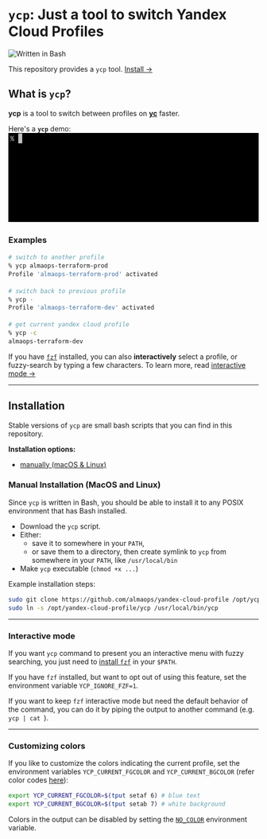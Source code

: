 # `ycp`: Just a tool to switch Yandex Cloud Profiles

![Written in Bash](https://img.shields.io/badge/written%20in-bash-ff69b4.svg)

This repository provides a `ycp` tool. [Install &rarr;](#installation)

## What is `ycp`?

**ycp** is a tool to switch between profiles on [**yc**](https://cloud.yandex.ru/en/docs/cli/quickstart) faster.<br/>

Here's a **`ycp`** demo:
![ycp demo GIF](img/ycp-demo.gif)

### Examples

```sh
# switch to another profile
% ycp almaops-terraform-prod
Profile 'almaops-terraform-prod' activated

# switch back to previous profile
% ycp -
Profile 'almaops-terraform-dev' activated

# get current yandex cloud profile
% ycp -c
almaops-terraform-dev
```

If you have [`fzf`](https://github.com/junegunn/fzf) installed, you can also
**interactively** select a profile, or fuzzy-search by typing a few
characters. To learn more, read [interactive mode &rarr;](#interactive-mode)

-----

## Installation

Stable versions of `ycp` are small bash scripts that you can find in this repository.

**Installation options:**

- [manually (macOS & Linux)](#manual-installation-macos-and-linux)

### Manual Installation (MacOS and Linux)

Since `ycp` is written in Bash, you should be able to install it to any POSIX
environment that has Bash installed.

- Download the `ycp` script.
- Either:
  - save it to somewhere in your `PATH`,
  - or save them to a directory, then create symlink to `ycp` from
    somewhere in your `PATH`, like `/usr/local/bin`
- Make `ycp` executable (`chmod +x ...`)

Example installation steps:

``` bash
sudo git clone https://github.com/almaops/yandex-cloud-profile /opt/ycp
sudo ln -s /opt/yandex-cloud-profile/ycp /usr/local/bin/ycp
```

-----

### Interactive mode

If you want `ycp` command to present you an interactive menu with fuzzy searching,
you just need to [install `fzf`](https://github.com/junegunn/fzf) in your `$PATH`.

If you have `fzf` installed, but want to opt out of using this feature, set the
environment variable `YCP_IGNORE_FZF=1`.

If you want to keep `fzf` interactive mode but need the default behavior of the
command, you can do it by piping the output to another command (e.g. `ycp | cat `).

-----

### Customizing colors

If you like to customize the colors indicating the current profile,
set the environment variables `YCP_CURRENT_FGCOLOR` and 
`YCP_CURRENT_BGCOLOR` (refer color codes
[here](https://linux.101hacks.com/ps1-examples/prompt-color-using-tput/)):

```sh
export YCP_CURRENT_FGCOLOR=$(tput setaf 6) # blue text
export YCP_CURRENT_BGCOLOR=$(tput setab 7) # white background
```

Colors in the output can be disabled by setting the
[`NO_COLOR`](https://no-color.org/) environment variable.
